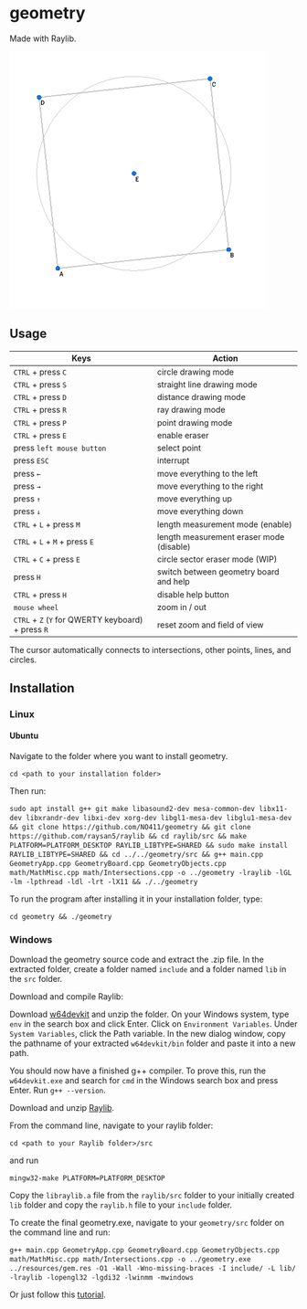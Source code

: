 # geometry
Made with Raylib.

![screenshot](https://raw.githubusercontent.com/NO411/geometry/master/screenshot.png)

## Usage

| Keys                                               | Action                                  |
|----------------------------------------------------|-----------------------------------------|
| `CTRL` + press `C`                                 | circle drawing mode                     |
| `CTRL` + press `S`                                 | straight line drawing mode              |
| `CTRL` + press `D`                                 | distance drawing mode                   |
| `CTRL` + press `R`                                 | ray drawing mode                        |
| `CTRL` + press `P`                                 | point drawing mode                      |
| `CTRL` + press `E`                                 | enable eraser                           |
| press `left mouse button`                          | select point                            |
| press `ESC`                                        | interrupt                               |
| press `←`                                          | move everything to the left             |
| press `→`                                          | move everything to the right            |
| press `↑`                                          | move everything up                      |
| press `↓`                                          | move everything down                    |
| `CTRL` + `L` + press `M`                           | length measurement mode (enable)        |
| `CTRL` + `L` + `M` + press `E`                     | length measurement eraser mode (disable)|
| `CTRL` + `C` + press `E`                           | circle sector eraser mode (WIP)         |
| press `H`                                          | switch between geometry board and help  |
| `CTRL` + press `H`                                 | disable help button                     |
| `mouse wheel`                                      | zoom in / out                           |
| `CTRL` + `Z` (`Y` for QWERTY keyboard) + press `R` | reset zoom and field of view            |

The cursor automatically connects to intersections, other points, lines, and circles.

## Installation

### Linux

#### Ubuntu

Navigate to the folder where you want to install geometry.

```
cd <path to your installation folder>
```

Then run:

```
sudo apt install g++ git make libasound2-dev mesa-common-dev libx11-dev libxrandr-dev libxi-dev xorg-dev libgl1-mesa-dev libglu1-mesa-dev && git clone https://github.com/NO411/geometry && git clone https://github.com/raysan5/raylib && cd raylib/src && make PLATFORM=PLATFORM_DESKTOP RAYLIB_LIBTYPE=SHARED && sudo make install RAYLIB_LIBTYPE=SHARED && cd ../../geometry/src && g++ main.cpp GeometryApp.cpp GeometryBoard.cpp GeometryObjects.cpp math/MathMisc.cpp math/Intersections.cpp -o ../geometry -lraylib -lGL -lm -lpthread -ldl -lrt -lX11 && ./../geometry
```

To run the program after installing it in your installation folder, type:
```
cd geometry && ./geometry
```

### Windows

Download the geometry source code and extract the .zip file.
In the extracted folder, create a folder named `include` and a folder named `lib` in the `src` folder.

Download and compile Raylib:

Download [w64devkit](https://github.com/skeeto/w64devkit/releases/download/v1.11.0/w64devkit-1.11.0.zip) and unzip the folder.
On your Windows system, type `env` in the search box and click Enter. Click on `Environment Variables`. Under `System Variables`, click the Path variable. In the new dialog window, copy the pathname of your extracted `w64devkit/bin` folder and paste it into a new path.

You should now have a finished g++ compiler. To prove this, run the `w64devkit.exe` and search for `cmd` in the Windows search box and press Enter. Run `g++ --version`.

Download and unzip [Raylib](https://github.com/raysan5/raylib).

From the command line, navigate to your raylib folder:
```
cd <path to your Raylib folder>/src
```
and run
```
mingw32-make PLATFORM=PLATFORM_DESKTOP
```

Copy the `libraylib.a` file from the `raylib/src` folder to your initially created `lib` folder and copy the `raylib.h` file to your `include` folder.

To create the final geometry.exe, navigate to your `geometry/src` folder on the command line and run:

```
g++ main.cpp GeometryApp.cpp GeometryBoard.cpp GeometryObjects.cpp math/MathMisc.cpp math/Intersections.cpp -o ../geometry.exe ../resources/gem.res -O1 -Wall -Wno-missing-braces -I include/ -L lib/ -lraylib -lopengl32 -lgdi32 -lwinmm -mwindows
```

Or just follow this [tutorial](https://www.youtube.com/watch?v=HPDLTQ4J_zQ).
